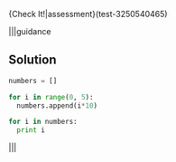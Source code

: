 
{Check It!|assessment}(test-3250540465)

|||guidance
## Solution
```python
numbers = []

for i in range(0, 5):  
  numbers.append(i*10)

for i in numbers:  
  print i
```
|||

